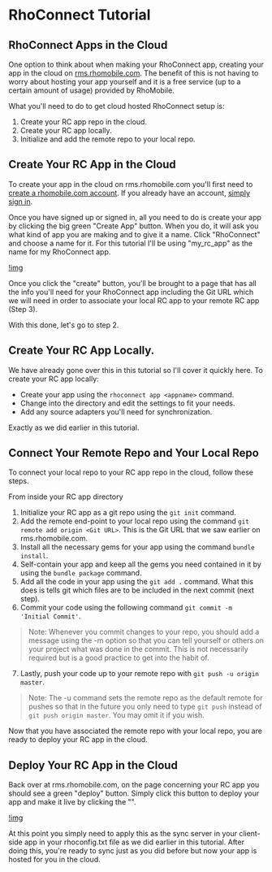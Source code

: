 # RhoConnect Tutorial
## RhoConnect Apps in the Cloud
One option to think about when making your RhoConnect app, creating your app in the cloud on [rms.rhomobile.com](https://rms.rhomobile.com/). The benefit of this is not having to worry about hosting your app yourself and it is a free service (up to a certain amount of usage) provided by RhoMobile.

What you'll need to do to get cloud hosted RhoConnect setup is:

1. Create your RC app repo in the cloud.
2. Create your RC app locally.
3. Initialize and add the remote repo to your local repo.

## Create Your RC App in the Cloud
To create your app in the cloud on rms.rhomobile.com you'll first need to [create a rhomobile.com account](http://rhomobile.com/rhopricing.html). If you already have an account, [simply sign in](https://rms.rhomobile.com/).

Once you have signed up or signed in, all you need to do is create your app by clicking the big green "Create App" button. When you do, it will ask you what kind of app you are making and to give it a name. Click "RhoConnect" and choose a name for it. For this tutorial I'll be using "my_rc_app" as the name for my RhoConnect app.

[!img](https://s3.amazonaws.com/docs.tau-technologies.com/images/rhodocs/rhoconnect-tutorial/rhoconnect-remote-create-app.png)

Once you click the "create" button, you'll be brought to a page that has all the info you'll need for your RhoConnect app including the Git URL which we will need in order to associate your local RC app to your remote RC app (Step 3).

With this done, let's go to step 2.

## Create Your RC App Locally.
We have already gone over this in this tutorial so I'll cover it quickly here. To create your RC app locally:

* Create your app using the `rhoconnect app <appname>` command.
* Change into the directory and edit the settings to fit your needs.
* Add any source adapters you'll need for synchronization.

Exactly as we did earlier in this tutorial.

## Connect Your Remote Repo and Your Local Repo
To connect your local repo to your RC app repo in the cloud, follow these steps.

From inside your RC app directory

1. Initialize your RC app as a git repo using the `git init` command.
2. Add the remote end-point to your local repo using the command `git remote add origin <Git URL>`. This is the Git URL that we saw earlier on rms.rhomobile.com.
3. Install all the necessary gems for your app using the command `bundle install`.
4. Self-contain your app and keep all the gems you need contained in it by using the `bundle package` command.
5. Add all the code in your app using the `git add .` command. What this does is tells git which files are to be included in the next commit (next step).
6. Commit your code using the following command `git commit -m 'Initial Commit'`.

> Note: Whenever you commit changes to your repo, you should add a message using the -m option so that you can tell yourself or others on your project what was done in the commit. This is not necessarily required but is a good practice to get into the habit of.

7. Lastly, push your code up to your remote repo with `git push -u origin master`.

> Note: The -u command sets the remote repo as the default remote for pushes so that in the future you only need to type `git push` instead of `git push origin master`. You may omit it if you wish.

Now that you have associated the remote repo with your local repo, you are ready to deploy your RC app in the cloud.

## Deploy Your RC App in the Cloud
Back over at rms.rhomobile.com, on the page concerning your RC app you should see a green "deploy" button. Simply click this button to deploy your app and make it live by clicking the "".

[!img](https://s3.amazonaws.com/docs.tau-technologies.com/images/rhodocs/rhoconnect-tutorial/rhoconnect-remote-deploy-and-make-live.png)

At this point you simply need to apply this as the sync server in your client-side app in your rhoconfig.txt file as we did earlier in this tutorial. After doing this, you're ready to sync just as you did before but now your app is hosted for you in the cloud.

